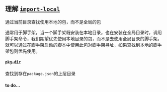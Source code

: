 ## 理解 [`import-local`](https://www.npmjs.com/package/import-local)

通过当前目录查找使用本地的包，而不是全局的包

通常用于脚手架，当一个脚手架既安装在本地目录，也在安装在全局目录时，调用脚手架命令，我们期望优先使用本地目录的包，而不是去使用全局目录的脚手架。就可以通过在脚手架启动的脚本中使用此包对脚手架寻址，如果查找到本地的脚手架包则优先使用。

#### [`pkg-dir`](https://www.npmjs.com/package/pkg-dir)
查找到存在`package.json`的上层目录

#### to do...